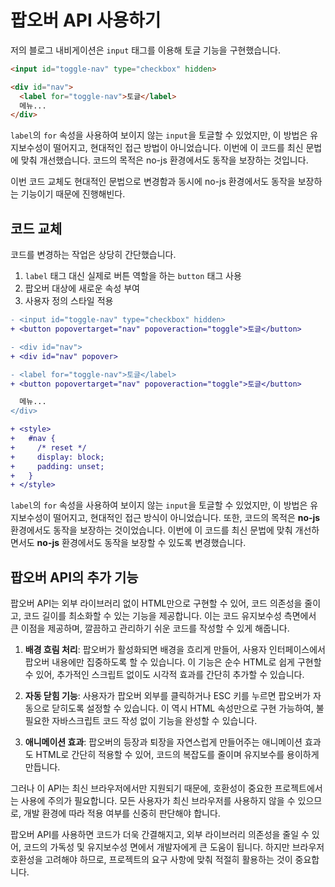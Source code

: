 # 팝오버 API 사용하기

저의 블로그 내비게이션은 `input` 태그를 이용해 토글 기능을 구현했습니다.

```html
<input id="toggle-nav" type="checkbox" hidden>

<div id="nav">
  <label for="toggle-nav">토글</label>
  메뉴...
</div>
```

`label`의 `for` 속성을 사용하여 보이지 않는 `input`을 토글할 수 있었지만, 이 방법은 유지보수성이 떨어지고, 현대적인 접근 방법이 아니었습니다. 이번에 이 코드를 최신 문법에 맞춰 개선했습니다. 코드의 목적은 no-js 환경에서도 동작을 보장하는 것입니다.

이번 코드 교체도 현대적인 문법으로 변경함과 동시에 no-js 환경에서도 동작을 보장하는 기능이기 때문에 진행해빈다.

## 코드 교체

코드를 변경하는 작업은 상당히 간단했습니다.

1. `label` 태그 대신 실제로 버튼 역할을 하는 `button` 태그 사용
2. 팝오버 대상에 새로운 속성 부여
3. 사용자 정의 스타일 적용

```diff
- <input id="toggle-nav" type="checkbox" hidden>
+ <button popovertarget="nav" popoveraction="toggle">토글</button>

- <div id="nav">
+ <div id="nav" popover>

- <label for="toggle-nav">토글</label>
+ <button popovertarget="nav" popoveraction="toggle">토글</button>

  메뉴...
</div>

+ <style>
+   #nav {
+     /* reset */
+     display: block;
+     padding: unset;
+   }
+ </style>
```

`label`의 `for` 속성을 사용하여 보이지 않는 `input`을 토글할 수 있었지만, 이 방법은 유지보수성이 떨어지고, 현대적인 접근 방식이 아니었습니다. 또한, 코드의 목적은 **no-js** 환경에서도 동작을 보장하는 것이었습니다. 이번에 이 코드를 최신 문법에 맞춰 개선하면서도 **no-js** 환경에서도 동작을 보장할 수 있도록 변경했습니다.

## 팝오버 API의 추가 기능

팝오버 API는 외부 라이브러리 없이 HTML만으로 구현할 수 있어, 코드 의존성을 줄이고, 코드 길이를 최소화할 수 있는 기능을 제공합니다. 이는 코드 유지보수성 측면에서 큰 이점을 제공하며, 깔끔하고 관리하기 쉬운 코드를 작성할 수 있게 해줍니다.

1. **배경 흐림 처리**: 팝오버가 활성화되면 배경을 흐리게 만들어, 사용자 인터페이스에서 팝오버 내용에만 집중하도록 할 수 있습니다. 이 기능은 순수 HTML로 쉽게 구현할 수 있어, 추가적인 스크립트 없이도 시각적 효과를 간단히 추가할 수 있습니다.

2. **자동 닫힘 기능**: 사용자가 팝오버 외부를 클릭하거나 ESC 키를 누르면 팝오버가 자동으로 닫히도록 설정할 수 있습니다. 이 역시 HTML 속성만으로 구현 가능하여, 불필요한 자바스크립트 코드 작성 없이 기능을 완성할 수 있습니다.

3. **애니메이션 효과**: 팝오버의 등장과 퇴장을 자연스럽게 만들어주는 애니메이션 효과도 HTML로 간단히 적용할 수 있어, 코드의 복잡도를 줄이며 유지보수를 용이하게 만듭니다.

그러나 이 API는 최신 브라우저에서만 지원되기 때문에, 호환성이 중요한 프로젝트에서는 사용에 주의가 필요합니다. 모든 사용자가 최신 브라우저를 사용하지 않을 수 있으므로, 개발 환경에 따라 적용 여부를 신중히 판단해야 합니다.

팝오버 API를 사용하면 코드가 더욱 간결해지고, 외부 라이브러리 의존성을 줄일 수 있어, 코드의 가독성 및 유지보수성 면에서 개발자에게 큰 도움이 됩니다. 하지만 브라우저 호환성을 고려해야 하므로, 프로젝트의 요구 사항에 맞춰 적절히 활용하는 것이 중요합니다.